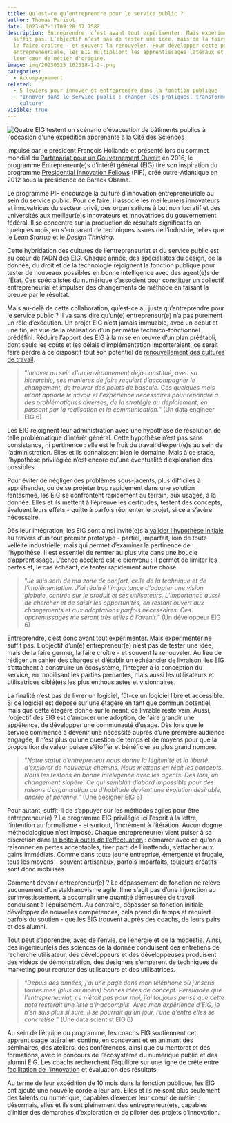 ```yaml
---
title: Qu’est-ce qu’entreprendre pour le service public ?
author: Thomas Parisot
date: 2023-07-11T09:28:07.758Z
description: Entreprendre, c’est avant tout expérimenter. Mais expérimenter ne
  suffit pas. L’objectif n’est pas de tester une idée, mais de la faire germer,
  la faire croître - et souvent la renouveler. Pour développer cette posture
  entrepreneuriale, les EIG multiplient les apprentissages latéraux et dépassent
  leur cœur de métier d'origine.
image: img/20230525_102318-1-2-.png
categories:
  - Accompagnement
related:
  - 5 leviers pour innover et entreprendre dans la fonction publique
  - "Innover dans le service public : changer les pratiques, transformer la
    culture"
visible: true
---
```

![Quatre EIG testent un scénario d'évacuation de bâtiments publics à l'occasion d'une expédition apprenante à la Cité des Sciences](img/20230525_102318-1-2-.png "Photographie de 4 EIG")

Impulsé par le président François Hollande et présenté lors du sommet mondial du [Partenariat pour un Gouvernement Ouvert](https://www.opengovpartnership.org/events/ogp-global-summit-2016-paris/) en 2016, le programme Entrepreneur(e)s d’intérêt général (EIG) tire son inspiration du programme [Presidential Innovation Fellows](https://presidentialinnovationfellows.gov/) (PIF), créé outre-Atlantique en 2012 sous la présidence de Barack Obama.

Le programme PIF encourage la culture d’innovation entrepreneuriale au sein du service public. Pour ce faire, il associe les meilleur(e)s innovateurs et innovatrices du secteur privé, des organisations à but non lucratif et des universités aux meilleur(e)s innovateurs et innovatrices du gouvernement fédéral. Il se concentre sur la production de résultats significatifs en quelques mois, en s’emparant de techniques issues de l’industrie, telles que le *Lean Startup* et le *Design Thinking*.

Cette hybridation des cultures de l’entrepreneuriat et du service public est au cœur de l’ADN des EIG. Chaque année, des spécialistes du design, de la donnée, du droit et de la technologie rejoignent la fonction publique pour tester de nouveaux possibles en bonne intelligence avec des agent(e)s de l’État. Ces spécialistes du numérique s’associent pour [constituer un collectif](https://eig.etalab.gouv.fr/blog/faire-collectif-5-bonnes-pratiques-de-collaboration/) entrepreneurial et impulser des changements de méthode en faisant la preuve par le résultat.

Mais au-delà de cette collaboration, qu’est-ce au juste qu’entreprendre pour le service public ? Il va sans dire qu’un(e) entrepreneur(e) n’a pas purement un rôle d’exécution. Un projet EIG n’est jamais immuable, avec un début et une fin, en vue de la réalisation d’un périmètre technico-fonctionnel prédéfini. Réduire l’apport des EIG à la mise en œuvre d’un plan préétabli, dont seuls les coûts et les délais d’implémentation importeraient, ce serait faire perdre à ce dispositif tout son potentiel de [renouvellement des cultures de travail](https://eig.etalab.gouv.fr/blog/innover-dans-le-service-public-changer-les-pratiques-transformer-la-culture/).

> “*Innover au sein d'un environnement déjà constitué, avec sa hiérarchie, ses manières de faire requiert d’accompagner le changement, de trouver des points de bascule. Ces quelques mois m'ont apporté le savoir et l'expérience nécessaires pour répondre à des problématiques diverses, de la stratégie au déploiement, en passant par la réalisation et la communication.*” (Un data engineer EIG 6)

Les EIG rejoignent leur administration avec une hypothèse de résolution de telle problématique d’intérêt général. Cette hypothèse n’est pas sans consistance, ni pertinence : elle est le fruit du travail d’expert(e)s au sein de l’administration. Elles et ils connaissent bien le domaine. Mais à ce stade, l’hypothèse privilégiée n’est encore qu’une éventualité d’exploration des possibles.

Pour éviter de négliger des problèmes sous-jacents, plus difficiles à appréhender, ou de se projeter trop rapidement dans une solution fantasmée, les EIG se confrontent rapidement au terrain, aux usages, à la donnée. Elles et ils mettent à l’épreuve les certitudes, testent des concepts, évaluent leurs effets - quitte à parfois réorienter le projet, si cela s’avère nécessaire.

Dès leur intégration, les EIG sont ainsi invité(e)s à [valider l’hypothèse initiale](https://eig.etalab.gouv.fr/programme/) au travers d’un tout premier prototype - partiel, imparfait, loin de toute velléité industrielle, mais qui permet d’examiner la pertinence de l’hypothèse. Il est essentiel de rentrer au plus vite dans une boucle d’apprentissage. L’échec accéléré est le bienvenu : il permet de limiter les pertes et, le cas échéant, de tenter rapidement autre chose.

> “*Je suis sorti de ma zone de confort, celle de la technique et de l’implémentation. J’ai réalisé l’importance d’adopter une vision globale, centrée sur le produit et ses utilisateurs. L’importance aussi de chercher et de saisir les opportunités, en restant ouvert aux changements et aux adaptations parfois nécessaires. Ces apprentissages me seront très utiles à l’avenir.*” (Un développeur EIG 6)

Entreprendre, c’est donc avant tout expérimenter. Mais expérimenter ne suffit pas. L’objectif d’un(e) entrepreneur(e) n’est pas de tester une idée, mais de la faire germer, la faire croître - et souvent la renouveler. Au lieu de rédiger un cahier des charges et d’établir un échéancier de livraison, les EIG s’attachent à construire un écosystème, l’intégrer à la conception du service, en mobilisant les parties prenantes, mais aussi les utilisateurs et utilisatrices ciblé(e)s les plus enthousiastes et visionnaires.

La finalité n’est pas de livrer un logiciel, fût-ce un logiciel libre et accessible. Si ce logiciel est déposé sur une étagère en tant que commun potentiel, mais que cette étagère donne sur le néant, ce livrable reste vain. Aussi, l’objectif des EIG est d’amorcer une adoption, de faire grandir une appétence, de développer une communauté d’usage. Dès lors que le service commence à devenir une nécessité auprès d’une première audience engagée, il n’est plus qu’une question de temps et de moyens pour que la proposition de valeur puisse s’étoffer et bénéficier au plus grand nombre.

> “*Notre statut d’entrepreneur nous donne la légitimité et la liberté d’explorer de nouveaux chemins. Nous mettons en récit les concepts. Nous les testons en bonne intelligence avec les agents. Dès lors, un changement s’opère. Ce qui semblait d’abord impossible pour des raisons d’organisation ou d’habitude devient une évolution désirable, ancrée et pérenne.*” (Une designer EIG 6)

Pour autant, suffit-il de s’appuyer sur les méthodes agiles pour être entrepreneur(e) ? Le programme EIG privilégie ici l’esprit à la lettre, l’intention au formalisme - et surtout, l’incrément à l’itération. Aucun dogme méthodologique n’est imposé. Chaque entrepreneur(e) vient puiser à sa discrétion dans [la boîte à outils de l’effectuation](https://philippesilberzahn.com/2020/01/13/effectuation-la-logique-des-entrepreneurs-20-ans-apres/) : démarrer avec ce qu'on a, raisonner en pertes acceptables, tirer parti de l'inattendu, s’attacher aux gains immédiats. Comme dans toute jeune entreprise, émergente et frugale, tous les moyens - souvent artisanaux, parfois imparfaits, toujours créatifs - sont donc mobilisés.

Comment devenir entrepreneur(e) ? Le dépassement de fonction ne relève aucunement d’un stakhanovisme agile. Il ne s’agit pas d’une injonction au surinvestissement, à accomplir une quantité démesurée de travail, conduisant à l’épuisement. Au contraire, dépasser sa fonction initiale, développer de nouvelles compétences, cela prend du temps et requiert parfois du soutien - que les EIG trouvent auprès des coachs, de leurs pairs et des alumni.

Tout peut s’apprendre, avec de l’envie, de l’énergie et de la modestie. Ainsi, des ingénieur(e)s des sciences de la donnée conduisent des entretiens de recherche utilisateur, des développeurs et des développeuses produisent des vidéos de démonstration, des designers s’emparent de techniques de marketing pour recruter des utilisateurs et des utilisatrices.

> “*Depuis des années, j’ai une page dans mon téléphone où j’inscris toutes mes (plus ou moins) bonnes idées de concept. Persuadée que l’entrepreneuriat, ce n’était pas pour moi, j’ai toujours pensé que cette note resterait une liste d’inaccomplis. Avec mon expérience d’EIG, je n’en suis plus si sûre. Il se pourrait qu’un jour, l’une d’entre elles se concrétise.*” (Une data scientist EIG 6)

Au sein de l’équipe du programme, les coachs EIG soutiennent cet apprentissage latéral en continu, en concevant et en animant des séminaires, des ateliers, des conférences, ainsi que du mentorat et des formations, avec le concours de l’écosystème du numérique public et des alumni EIG. Les coachs recherchent l’équilibre sur une ligne de crête entre [facilitation de l’innovation](https://eig.etalab.gouv.fr/defis/magellan/) et évaluation des résultats.

Au terme de leur expédition de 10 mois dans la fonction publique, les EIG ont ajouté une nouvelle corde à leur arc. Elles et ils ne sont plus seulement des talents du numérique, capables d’exercer leur coeur de métier : désormais, elles et ils sont pleinement des entrepreneur(e)s, capables d’initier des démarches d’exploration et de piloter des projets d’innovation.